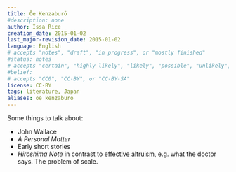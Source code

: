 ```yaml
---
title: Ōe Kenzaburō
#description: none
author: Issa Rice
creation_date: 2015-01-02
last_major-revision_date: 2015-01-02
language: English
# accepts "notes", "draft", "in progress", or "mostly finished"
#status: notes
# accepts "certain", "highly likely", "likely", "possible", "unlikely", "highly unlikely", "remote", "impossible", "log", "emotional", or "fiction"
#belief: 
# accepts "CC0", "CC-BY", or "CC-BY-SA"
license: CC-BY
tags: literature, Japan
aliases: oe kenzaburo
---
```


Some things to talk about:

- John Wallace
- *A Personal Matter*
- Early short stories
- *Hiroshima Note* in contrast to [effective altruism](), e.g. what the doctor says. The problem of scale.
